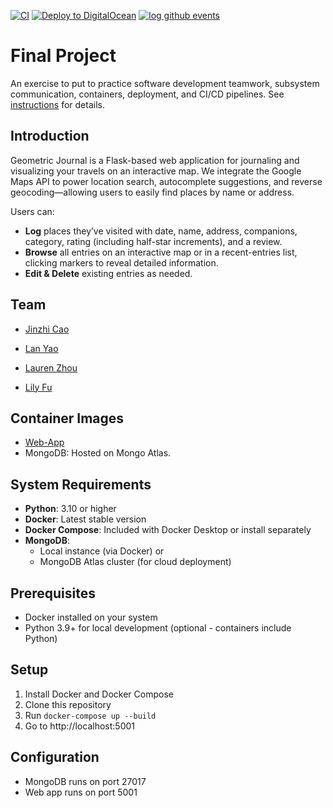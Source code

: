 [![CI](https://github.com/software-students-spring2025/5-final-lastone/actions/workflows/ci.yml/badge.svg)](https://github.com/software-students-spring2025/5-final-lastone/actions/workflows/ci.yml)
[![Deploy to DigitalOcean](https://github.com/software-students-spring2025/5-final-lastone/actions/workflows/deploy.yml/badge.svg)](https://github.com/software-students-spring2025/5-final-lastone/actions/workflows/deploy.yml)
[![log github events](https://github.com/software-students-spring2025/5-final-lastone/actions/workflows/event-logger.yml/badge.svg)](https://github.com/software-students-spring2025/5-final-lastone/actions/workflows/event-logger.yml)

# Final Project

An exercise to put to practice software development teamwork, subsystem communication, containers, deployment, and CI/CD pipelines. See [instructions](./instructions.md) for details.

## Introduction
Geometric Journal is a Flask-based web application for journaling and visualizing your travels on an interactive map. We integrate the Google Maps API to power location search, autocomplete suggestions, and reverse geocoding—allowing users to easily find places by name or address.

Users can:

- **Log** places they’ve visited with date, name, address, companions, category, rating (including half-star increments), and a review.
- **Browse** all entries on an interactive map or in a recent-entries list, clicking markers to reveal detailed information.
- **Edit & Delete** existing entries as needed.

## Team

- [Jinzhi Cao](https://github.com/eth3r3aI)

- [Lan Yao](https://github.com/ziiiimu)

- [Lauren Zhou](https://github.com/laurenlz)

- [Lily Fu](https://github.com/fulily0325)

## Container Images
- [Web-App](https://hub.docker.com/r/eth3r3ai/lastone)
- MongoDB: Hosted on Mongo Atlas.

## System Requirements

- **Python**: 3.10 or higher
- **Docker**: Latest stable version
- **Docker Compose**: Included with Docker Desktop or install separately
- **MongoDB**: 
  - Local instance (via Docker) or 
  - MongoDB Atlas cluster (for cloud deployment)

## Prerequisites

- Docker installed on your system
- Python 3.9+ for local development (optional - containers include Python)

## Setup

1. Install Docker and Docker Compose
2. Clone this repository
3. Run `docker-compose up --build`
4. Go to http://localhost:5001

## Configuration

- MongoDB runs on port 27017
- Web app runs on port 5001